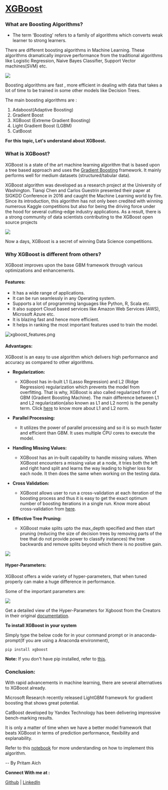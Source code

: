 # <ins>XGBoost</ins>

### What are Boosting Algorithms?

   - The term 'Boosting' refers to a family of algorithms which converts weak learner to strong learners.


There are different boosting algorithms in Machine Learning. These algorithms dramatically improve performance from the traditional algorithms like Logistic Regression, Naive Bayes Classifier, Support Vector machines(SVM) etc.


![](extras/gradient_boosting.jpg)


Boosting algorithms are fast , more efficient in dealing with data that takes a lot of time to be trained in some other models like Decision Trees.

The main boosting algorithms are :

1. Adaboost(Adaptive Boosting)
2. Gradient Boost
3. XGBoost (Extreme Gradient Boosting)
4. Light Gradient Boost (LGBM)
5. CatBoost

**For this topic, Let's understand about XGBoost.**


### What is XGBoost?

XGBoost is a state of the art machine learning algorithm that is based upon a tree based approach and uses the [Gradient Boosting](https://en.wikipedia.org/wiki/Gradient_boosting) framework. It mainly performs well for medium datasets (structured/tabular data).
        
XGBoost algorithm was developed as a research project at the University of Washington. Tianqi Chen and Carlos Guestrin presented their paper at SIGKDD Conference in 2016 and caught the Machine Learning world by fire. Since its introduction, this algorithm has not only been credited with winning numerous Kaggle competitions but also for being the driving force under the hood for several cutting-edge industry applications. As a result, there is a strong community of data scientists contributing to the XGBoost open source projects

![](extras/xgboost.png)

Now a days, XGBoost is a secret of winning Data Science competitions. 


### Why XGBoost is different from others?

XGBoost improves upon the base GBM framework through various optimizations and enhancements.

#### Features:
 - It has a wide range of applications.
 - It can be run seamlessly in any Operating system.
 - Supports a lot of programming languages like Python, R, Scala etc.
 - It also support Cloud based services like Amazon Web Services (AWS), Microsoft Azure etc.
 - It is blazing fast and hence more efficient.
 - It helps in ranking the most important features used to train the model.
 
![xgboost_features.png](attachment:xgboost_features.png)
 
#### Advantages:

XGBoost is an easy to use algorithm which delivers high performance and accuracy as compared to other algorithms.

 - **Regularization:**
     - XGBoost has in-built L1 (Lasso Regression) and L2 (Ridge Regression) regularization which prevents the model from overfitting. That is why, XGBoost is also called regularized form of GBM (Gradient Boosting Machine).
     The main difference between L1 and L2 regularization(also known as L1 and L2 norm) is the penalty term. Click [here](https://towardsdatascience.com/l1-and-l2-regularization-methods-ce25e7fc831c) to know more about L1 and L2 norm.


 - **Parallel Processing:**
     - It utilizes the power of parallel processing and so it is so much faster and efficient than GBM. It uses multiple CPU cores to execute the model.



 - **Handling Missing Values:**
     - XGBoost has an in-built capability to handle missing values. When XGBoost encounters a missing value at a node, it tries both the left and right hand split and learns the way leading to higher loss for each node. It then does the same when working on the testing data.
     
     
 - **Cross Validation:**
     - XGBoost allows user to run a cross-validation at each iteration of the boosting process and thus it is easy to get the exact optimum number of boosting iterations in a single run. Know more about cross-validation from [here](https://machinelearningmastery.com/k-fold-cross-validation/#:~:text=Cross%2Dvalidation%20is%20a%20resampling,k%2Dfold%20cross%2Dvalidation.).
     


 - **Effective Tree Pruning:**
     - XGBoost make splits upto the max_depth specified and then start pruning (reducing the size of decision trees by removing parts of the tree that do not provide power to classify instances) the tree backwards and remove splits beyond which there is no positive gain.


![](extras/xgboost2.png)


#### Hyper-Parameters:

XGBoost offers a wide variety of hyper-parameters, that when tuned properly can make a huge difference in performance.

Some of the important parameters are:


![](extras/parameters.png)

Get a detailed view of the Hyper-Parameters for Xgboost from the Creators in their original [documentation](https://xgboost.readthedocs.io/en/latest/parameter.html).

**To install XGBoost in your system**

Simply type the below code for in your command prompt or in anaconda-prompt(If you are using a Anaconda environment),
    
    pip install xgboost
    
**Note:** If you don't have pip installed, refer to [this](https://www.liquidweb.com/kb/install-pip-windows/).


### Conclusion:

With rapid advancements in machine learning, there are several alternatives to XGBoost already.

Microsoft Research recently released LightGBM framework for gradient boosting that shows great potential.

CatBoost developed by Yandex Technology has been delivering impressive bench-marking results. 

It is only a matter of time when we have a better model framework that beats XGBoost in terms of prediction performance, flexibility and explanability.

Refer to this [notebook](https://github.com/PritamAich/Open-contributions/blob/master/Pritam_ML_Xgboost.ipynb) for more understanding on how to implement this algorithm.



 -- By Pritam Aich
 
 **Connect With me at :**
 
 [Github](https://github.com/PritamAich) | [LinkedIn](https://www.linkedin.com/in/pritam-aich-05b7551b4/)



